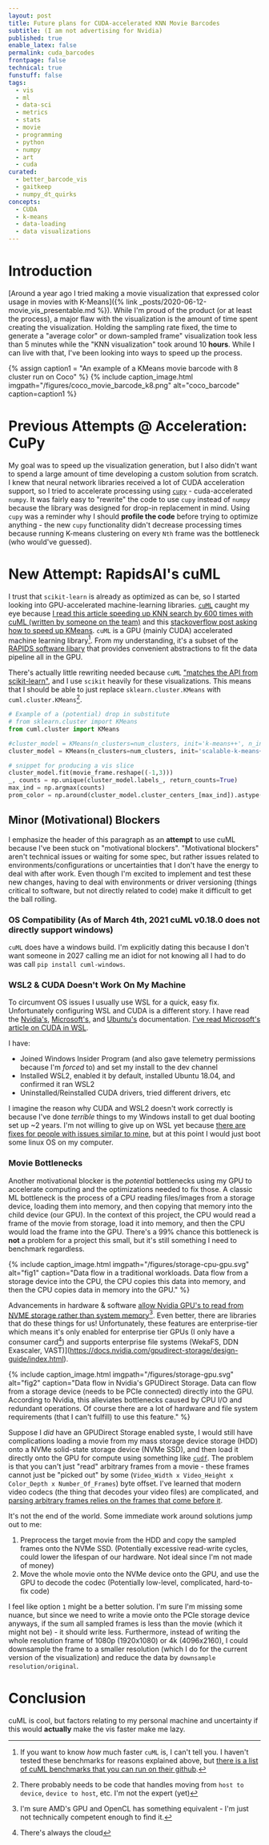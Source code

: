 ```yaml
---
layout: post
title: Future plans for CUDA-accelerated KNN Movie Barcodes
subtitle: (I am not advertising for Nvidia)
published: true
enable_latex: false
permalink: cuda_barcodes
frontpage: false
technical: true
funstuff: false
tags: 
  - vis
  - ml
  - data-sci
  - metrics
  - stats
  - movie
  - programming
  - python
  - numpy
  - art
  - cuda
curated:
  - better_barcode_vis
  - gaitkeep
  - numpy_dt_quirks
concepts:
  - CUDA
  - k-means
  - data-loading
  - data visualizations
---
```


# Introduction
[Around a year ago I tried making a movie visualization that expressed color usage in movies with K-Means]({% link _posts/2020-06-12-movie_vis_presentable.md %}). While I'm proud of the product (or at least the process), a major flaw with the visualization is the amount of time spent creating the visualization. Holding the sampling rate fixed, the time to generate a "average color" or down-sampled frame" visualization took less than 5 minutes while the "KNN visualization" took around 10 **hours**. While I can live with that, I've been looking into ways to speed up the process.

{% assign caption1 = "An example of a KMeans movie barcode with 8 cluster run on Coco" %}
{% include caption_image.html imgpath="/figures/coco_movie_barcode_k8.png" alt="coco_barcode" caption=caption1 %}

# Previous Attempts @ Acceleration: CuPy
My goal was to speed up the visualization generation, but I also didn't want to spend a large amount of time developing a custom solution from scratch. I knew that neural network libraries received a lot of CUDA acceleration support, so I tried to accelerate processing using [`cupy`](https://cupy.dev/) - cuda-accelerated `numpy`. It was fairly easy to "rewrite" the code to use `cupy` instead of `numpy` because the library was designed for drop-in replacement in mind. Using `cupy` was a reminder why I should **profile the code** before trying to optimize anything - the new `cupy` functionality didn't decrease processing times because running K-means clustering on every `Nth` frame was the bottleneck (who would've guessed).

# New **Attempt**: RapidsAI's cuML
I trust that `scikit-learn` is already as optimized as can be, so I started looking into GPU-accelerated machine-learning libraries. [`cuML`](https://github.com/rapidsai/cuml) caught my eye because [I read this article speeding up KNN search by 600 times with cuML (written by someone on the team)](https://medium.com/rapids-ai/accelerating-k-nearest-neighbors-600x-using-rapids-cuml-82725d56401e) and this [stackoverflow post asking how to speed up KMeans](https://stackoverflow.com/questions/58346524/faster-kmeans-clustering-on-high-dimensional-data-with-gpu-support). `cuML` is a GPU (mainly CUDA) accelerated machine learning library[^0]. From my understanding, it's a subset of the [RAPIDS software libary](https://rapids.ai/about.html) that provides convenient abstractions to fit the data pipeline all in the GPU. 

[^0]: If you want to know *how* much faster `cuML` is, I can't tell you. I haven't tested these benchmarks for reasons explained above, but [there is a list of cuML benchmarks that you can run on their github](https://github.com/rapidsai/cuml/blob/branch-0.14/notebooks/tools/cuml_benchmarks.ipynb). 

There's actually little rewriting needed because `cuML` ["matches the API from scikit-learn"](https://github.com/rapidsai/cuml/blob/branch-0.19/README.md), and I use `scikit` heavily for these visualizations. This means that I should be able to just replace `sklearn.cluster.KMeans` with `cuml.cluster.KMeans`[^1].

[^1]: There probably needs to be code that handles moving from `host to device`, `device to host`, etc. I'm not the expert (yet)

```python
# Example of a (potential) drop in substitute
# from sklearn.cluster import KMeans
from cuml.cluster import KMeans 

#cluster_model = KMeans(n_clusters=num_clusters, init='k-means++', n_init=20) # cpu version
cluster_model = KMeans(n_clusters=num_clusters, init='scalable-k-means++', n_init=20) # gpu version

# snippet for producing a vis slice
cluster_model.fit(movie_frame.reshape((-1,3)))
_, counts = np.unique(cluster_model.labels_, return_counts=True)
max_ind = np.argmax(counts)
prom_color = np.around(cluster_model.cluster_centers_[max_ind]).astype('uint8')

```

## Minor (Motivational) Blockers
I emphasize the header of this paragraph as an **attempt** to use cuML because I've been stuck on "motivational blockers". "Motivational blockers" aren't technical issues or waiting for some spec, but rather issues related to environments/configurations or uncertainties that I don't have the energy to deal with after work. Even though I'm excited to implement and test these new changes, having to deal with environments or driver versioning (things critical to software, but not directly related to code) make it difficult to get the ball rolling. 

### OS Compatibility (As of March 4th, 2021 cuML v0.18.0 does not **directly** support windows)
`cuML` does have a windows build. I'm explicitly dating this because I don't want someone in 2027 calling me an idiot for not knowing all I had to do was call `pip install cuml-windows`. 

### WSL2 & CUDA Doesn't Work On My Machine 
To circumvent OS issues I usually use WSL for a quick, easy fix. Unfortunately configuring WSL and CUDA is a different story. I have read the [Nvidia's](https://docs.nvidia.com/cuda/wsl-user-guide/index.html), [Microsoft's](https://docs.microsoft.com/en-us/windows/win32/direct3d12/gpu-cuda-in-wsl), and [Ubuntu's](https://ubuntu.com/blog/getting-started-with-cuda-on-ubuntu-on-wsl-2) documentation. [I've read Microsoft's article on CUDA in WSL](https://docs.microsoft.com/en-us/windows/win32/direct3d12/gpu-cuda-in-wsl).

I have:
- Joined Windows Insider Program (and also gave telemetry permissions because I'm *forced* to) and set my install to the dev channel
- Installed WSL2, enabled it by default, installed Ubuntu 18.04, and confirmed it ran WSL2
- Uninstalled/Reinstalled CUDA drivers, tried different drivers, etc

I imagine the reason why CUDA and WSL2 doesn't work correctly is because I've done *terrible* things to my Windows install to get dual booting set up \~2 years. I'm not willing to give up on WSL yet because [there are fixes for people with issues similar to mine](https://github.com/microsoft/WSL/issues/6014#issuecomment-733185668), but at this point I would just boot some linux OS on my computer. 

### Movie Bottlenecks
Another motivational blocker is the *potential* bottlenecks using my GPU to accelerate computing and the optimizations needed to fix those. A classic ML bottleneck is the process of a CPU reading files/images from a storage device, loading them into memory, and then copying that memory into the child device (our GPU). In the context of this project, the CPU would read a frame of the movie from storage, load it into memory, and then the CPU would load the frame into the GPU. There's a 99% chance this bottleneck is **not** a problem for a project this small, but it's still something I need to benchmark regardless.

{% include caption_image.html imgpath="/figures/storage-cpu-gpu.svg" alt="fig1" caption="Data flow in a traditional workloads. Data flow from a storage device into the CPU, the CPU copies this data into memory, and then the CPU copies data in memory into the GPU." %}


Advancements in hardware & software [allow Nvidia GPU's to read from NVME storage rather than system memory](https://developer.nvidia.com/blog/gpudirect-storage/)[^2]. Even better, there are libraries that do these things for us! Unfortunately, these features are enterprise-tier which means 
it's only enabled for enterprise tier GPUs (I only have a consumer card[^3]) and supports enterprise file systems (WekaFS, DDN Exascaler, VAST)](https://docs.nvidia.com/gpudirect-storage/design-guide/index.html). 

{% include caption_image.html imgpath="/figures/storage-gpu.svg" alt="fig2" caption="Data flow in Nvidia's GPUDirect Storage. Data can flow from a storage device (needs to be PCIe connected) directly into the GPU. According to Nvidia, this alleviates bottlenecks caused by CPU I/O and redundant operations. Of course there are a lot of hardware and file system requirements (that I can't fulfill) to use this feature." %}

[^2]: I'm sure AMD's GPU and OpenCL has something equivalent - I'm just not technically competent enough to find it. 
[^3]: There's always the cloud

Suppose I *did* have an GPUDirect Storage enabled syste, I would still have complications loading a movie from my mass storage device storage (HDD) onto a NVMe solid-state storage device (NVMe SSD), and then load it directly onto the GPU for compute using something like [`cudf`](https://github.com/rapidsai/cudf). The problem is that you can't just "read" arbitrary frames from a movie - these frames cannot just be "picked out" by some (`Video_Width x Video_Height x Color_Depth x Number_Of_Frames`) byte offset. I've learned that modern video codecs (the thing that decodes your video files) are complicated, and [parsing arbitrary frames relies on the frames that come before it](https://stackoverflow.com/a/22706622). 

It's not the end of the world. Some immediate work around solutions jump out to me:
1. Preprocess the target movie from the HDD and copy the sampled frames onto the NVMe SSD. (Potentially excessive read-write cycles, could lower the lifespan of our hardware. Not ideal since I'm not made of money)
2. Move the whole movie onto the NVMe device onto the GPU, and use the GPU to decode the codec (Potentially low-level, complicated, hard-to-fix code)

I feel like option `1` might be a better solution. I'm sure I'm missing some nuance, but since we need to write a movie onto the PCIe storage device anyways, if the sum all sampled frames is less than the movie (which it might not be) - it should write less. Furthermore, instead of writing the whole resolution frame of 1080p (1920x1080) or 4k (4096x2160), I could downsample the frame to a smaller resolution (which I do for the current version of the visualization) and reduce the data by `downsample resolution/original`.

# Conclusion
cuML is cool, but factors relating to my personal machine and uncertainty if this would **actually** make the vis faster make me lazy.  